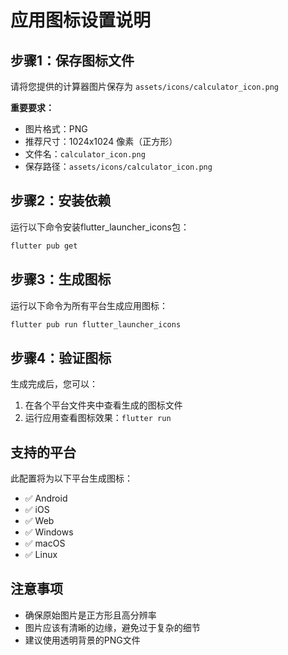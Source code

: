 # 应用图标设置说明

## 步骤1：保存图标文件
请将您提供的计算器图片保存为 `assets/icons/calculator_icon.png`

**重要要求：**
- 图片格式：PNG
- 推荐尺寸：1024x1024 像素（正方形）
- 文件名：`calculator_icon.png`
- 保存路径：`assets/icons/calculator_icon.png`

## 步骤2：安装依赖
运行以下命令安装flutter_launcher_icons包：
```bash
flutter pub get
```

## 步骤3：生成图标
运行以下命令为所有平台生成应用图标：
```bash
flutter pub run flutter_launcher_icons
```

## 步骤4：验证图标
生成完成后，您可以：
1. 在各个平台文件夹中查看生成的图标文件
2. 运行应用查看图标效果：`flutter run`

## 支持的平台
此配置将为以下平台生成图标：
- ✅ Android
- ✅ iOS  
- ✅ Web
- ✅ Windows
- ✅ macOS
- ✅ Linux

## 注意事项
- 确保原始图片是正方形且高分辨率
- 图片应该有清晰的边缘，避免过于复杂的细节
- 建议使用透明背景的PNG文件 